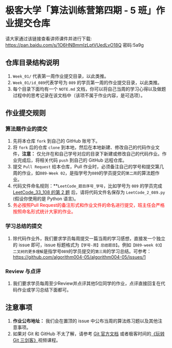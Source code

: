 # 极客大学「算法训练营第四期 - 5 班」作业提交仓库

 请大家通过该链接查看讲师课件并进行下载: https://pan.baidu.com/s/1O6HNBmmIzLptVUedLvO18Q   密码:5a9g

## 仓库目录结构说明

1. `Week_01/` 代表第一周作业提交目录，以此类推。
2. `Week_01/id_089`代表学号为 `089` 的学员第一周的作业提交目录，以此类推。
3. 每个目录下面均有一个 `NOTE.md` 文档，你可以将自己当周的学习心得以及做题过程中的思考记录在该文档中（该项不属于作业内容，是可选项）。

## 作业提交规则

### 算法题作业的提交
1. 先将本仓库 `fork` 到自己的 GitHub 账号下。
2. 将 `fork` 后的仓库 `clone` 到本地，然后在本地新建、修改自己的代码作业文件，**注意：** 仅允许在和自己学号对应的目录下新建或修改自己的代码作业。作业完成后，将相关代码 `push` 到自己的 GitHub 远程仓库。
3. 提交 `Pull Request` 给本仓库，Pull 作业时，必须备注自己的学号和提交第几周的作业，如`089-Week 02`，是指学号为`089`的学员提交的`第二周`的算法题作业。
4. 代码文件命名规则：**`LeetCode_题目序号_学号`，比如学号为 `089` 的学员完成 [LeetCode_33_108 的第 2 题](https://leetcode.com/problems/add-two-numbers/description/) 后，请将代码文件名保存为  `LeetCode_2_089.py` (假设你使用的是 Python 语言)。
5. <font color='red'> 务必按照Pull Request的备注形式和作业文件的命名进行提交，班主任会严格按照命名形式统计大家的作业。 </font>

### 学习总结的提交
1. 除代码作业外，我们要求学员每周提交一篇当周的学习感想，直接发一个独立的 issue 即可，issue 标题格式为`【学号-周】总结题目】`。例如`【089-week 03】二叉树的更多理解`是指学号`089`的学员提交的`第三周`的学习总结。可参考：https://github.com/algorithm004-05/algorithm004-05/issues/1

### Review 与点评
1. 我们要求学员每周至少Review并点评其他5位同学的作业，点评直接回复在代码作业或学习总结下面都可。

## 注意事项
1. **作业公布地址：** 我们会在置顶的 issue 中公布当周的算法练习题以及其他注意事项。
2. 如果对 Git 和 GitHub 不太了解，请参考 [Git 官方文档](https://git-scm.com/book/zh/v2) 或者极客时间的[《玩转 Git 三剑客》](https://time.geekbang.org/course/intro/145)视频课程。

